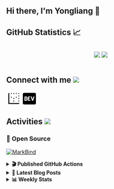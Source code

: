 ## Hi there, I'm Yongliang 👋 

## GitHub Statistics :chart_with_upwards_trend:
<div align="center">
<div style="display: flex; align-items: center; justify-content: center;">

[![](https://github-readme-stats.vercel.app/api?username=tlylt&show_icons=true&theme=tokyonight&hide_border=true&locale=en)](https://github.com/tlylt)
[![](https://github-readme-streak-stats.herokuapp.com/?user=tlylt&theme=tokyonight&hide_border=true)](https://github.com/tlylt)
</div>
</div>

## Connect with me <img src="https://media.giphy.com/media/2wh5K5yE3ulp3xgYcG/giphy-downsized.gif" width="30">

<a href="https://www.yongliangliu.com/" target="_blank"><img align="center" src="static/site-icon.png" alt="yongliangliu.com" height="40" width="40" /></a>
<a href="https://dev.to/tlylt" target="_blank"><img align="center" src="static/dev-badge.svg" alt="dev.to/tlylt" height="35" width="35" /></a>

## Activities <img src="https://media.giphy.com/media/WUlplcMpOCEmTGBtBW/giphy.gif" width="30">

### 🔭 Open Source

[![MarkBind](https://github-readme-stats.vercel.app/api/pin/?username=markbind&repo=markbind)](https://github.com/MarkBind/markbind)

<details>
<summary> <b>🎬 Published GitHub Actions </b> </summary>

[![install-graphviz](https://github-readme-stats.vercel.app/api/pin/?username=tlylt&repo=install-graphviz)](https://github.com/tlylt/install-graphviz)

[![reposense-action](https://github-readme-stats.vercel.app/api/pin/?username=tlylt&repo=reposense-action)](https://github.com/tlylt/reposense-action)

[![markbin-action](https://github-readme-stats.vercel.app/api/pin/?username=markbind&repo=markbind-action)](https://github.com/MarkBind/markbind-action)

</details>

<details>
<summary> <b>📕 Latest Blog Posts</b> </summary>

<!-- BLOG-POST-LIST:START -->
- [Open Source Software &lpar;OSS&rpar; Developer Journey](https://www.yongliangliu.com/blog/oss-dev-logs/)
- [Crossing abstraction barrier between parent and child class](https://www.yongliangliu.com/blog/cross-abstraction-barrier-between-parent-child/)
- [Intermediate GitHub CI Workflow Walk Through](https://www.yongliangliu.com/blog/intermediate-github-ci-workflow-walk-through/)
- [RooFind](https://www.yongliangliu.com/blog/roofind/)
- [Prove that the problem of determining whether a graph is connected is evasive](https://www.yongliangliu.com/blog/prove-graph-check-connected-evasive/)
<!-- BLOG-POST-LIST:END -->

</details>

<details>
<summary> <b>📊 Weekly Stats</b> </summary>

<!--START_SECTION:waka-->
![Code Time](http://img.shields.io/badge/Code%20Time-498%20hrs%2033%20mins-blue)

**🐱 My GitHub Data** 

> 🏆 3,971 Contributions in the Year 2022
 > 
> 📦 299.2 kB Used in GitHub's Storage 
 > 
> 🚫 Not Opted to Hire
 > 
> 📜 123 Public Repositories 
 > 
> 🔑 24 Private Repositories  
 > 
**I'm an Early 🐤** 

```text
🌞 Morning    353 commits    ██████░░░░░░░░░░░░░░░░░░░   26.78% 
🌆 Daytime    370 commits    ███████░░░░░░░░░░░░░░░░░░   28.07% 
🌃 Evening    484 commits    █████████░░░░░░░░░░░░░░░░   36.72% 
🌙 Night      111 commits    ██░░░░░░░░░░░░░░░░░░░░░░░   8.42%

```
📅 **I'm Most Productive on Friday** 

```text
Monday       189 commits    ███░░░░░░░░░░░░░░░░░░░░░░   14.34% 
Tuesday      118 commits    ██░░░░░░░░░░░░░░░░░░░░░░░   8.95% 
Wednesday    204 commits    ███░░░░░░░░░░░░░░░░░░░░░░   15.48% 
Thursday     192 commits    ███░░░░░░░░░░░░░░░░░░░░░░   14.57% 
Friday       247 commits    ████░░░░░░░░░░░░░░░░░░░░░   18.74% 
Saturday     181 commits    ███░░░░░░░░░░░░░░░░░░░░░░   13.73% 
Sunday       187 commits    ███░░░░░░░░░░░░░░░░░░░░░░   14.19%

```


📊 **This Week I Spent My Time On** 

```text
⌚︎ Time Zone: Asia/Singapore

💬 Programming Languages: 
JavaScript               3 hrs 55 mins       ██████░░░░░░░░░░░░░░░░░░░   26.77% 
TypeScript               3 hrs 6 mins        █████░░░░░░░░░░░░░░░░░░░░   21.22% 
Markdown                 2 hrs 26 mins       ████░░░░░░░░░░░░░░░░░░░░░   16.64% 
YAML                     1 hr 23 mins        ██░░░░░░░░░░░░░░░░░░░░░░░   9.48% 
Nginx configuration file 57 mins             █░░░░░░░░░░░░░░░░░░░░░░░░   6.54%

```


 Last Updated on 25/09/2022 00:45:03 UTC
<!--END_SECTION:waka-->

</details>
